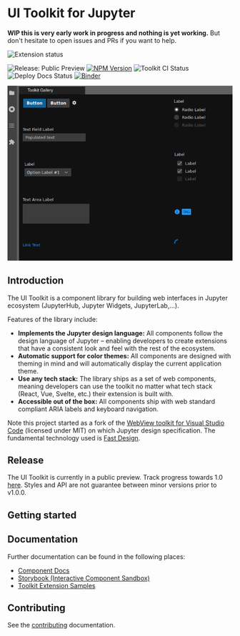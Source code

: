 # UI Toolkit for Jupyter

**WIP this is very early work in progress and nothing is yet working.** But don't hesitate to open issues and PRs if you want to help.

![Extension status](https://img.shields.io/badge/status-draft-critical "Not yet working")

![Release: Public Preview](https://img.shields.io/badge/release-public%20preview-orange)
[![NPM Version](https://img.shields.io/npm/v/@vscode/webview-ui-toolkit?color=blue)](https://www.npmjs.com/package/@jupyter-notebook/ui-components)
![Toolkit CI Status](https://github.com/jupyterlab-contrib/jupyter-ui-toolkit/actions/workflows/ci.yml/badge.svg)
![Deploy Docs Status](https://github.com/jupyterlab-contrib/jupyter-ui-toolkit/actions/workflows/docs-cd.yml/badge.svg)
[![Binder](https://mybinder.org/badge_logo.svg)](https://mybinder.org/v2/gh/jupyterlab-contrib/jupyter-ui-toolkit/main)

![Toolkit for Jupyter Artwork](./packages/components/docs/assets/toolkit-artwork.png)

## Introduction

The UI Toolkit is a component library for building web interfaces in Jupyter ecosystem (JupyterHub, Jupyter Widgets, JupyterLab,...).

Features of the library include:

-   **Implements the Jupyter design language:** All components follow the design language of Jupyter – enabling developers to create extensions that have a consistent look and feel with the rest of the ecosystem.
-   **Automatic support for color themes:** All components are designed with theming in mind and will automatically display the current application theme.
-   **Use any tech stack:** The library ships as a set of web components, meaning developers can use the toolkit no matter what tech stack (React, Vue, Svelte, etc.) their extension is built with.
-   **Accessible out of the box:** All components ship with web standard compliant ARIA labels and keyboard navigation.

Note this project started as a fork of the [WebView toolkit for Visual Studio Code](https://github.com/microsoft/vscode-webview-ui-toolkit) (licensed under MIT) on which Jupyter design specification. The fundamental technology used is [Fast Design](https://www.fast.design/).

## Release

The UI Toolkit is currently in a public preview. Track progress towards 1.0 [here](https://github.com/jupyterlab-contrib/jupyter-ui-toolkit/issues?q=is%3Aopen+is%3Aissue+milestone%3Av1.0). Styles and API
are not guarantee between minor versions prior to v1.0.0.

## Getting started

<!--
Follow the [Getting Started Guide](./docs/getting-started.md).

If you already have a webview-based extension, you can install the toolkit with the following command:

```
npm install --save @vscode/webview-ui-toolkit
```
-->

## Documentation

Further documentation can be found in the following places:

-   [Component Docs](./packages/components/docs/components.md)
-   [Storybook (Interactive Component Sandbox)](https://microsoft.github.io/vscode-webview-ui-toolkit/)
-   [Toolkit Extension Samples](./packages/lab-example)

## Contributing

See the [contributing](./CONTRIBUTING.md) documentation.
